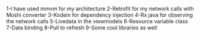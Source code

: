 1-I have used mmvm for my architecture
2-Retrofit for my network calls with Moshi converter
3-Kodein for dependency injection 
4-Rx java for observing the network calls
5-Livedata in the viewmodels
6-Resource variable class 
7-Data binding
8-Pull to refresh
9-Some cool libraries as well

